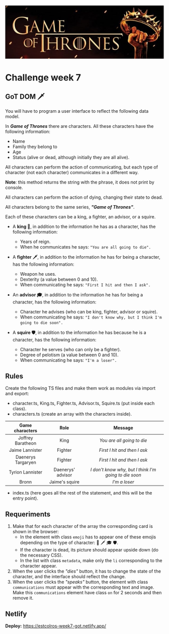 ![banner-week5](dist/assets/bannerGoT/banner.jpg)

# Challenge week 7

## GoT DOM 🗡️

You will have to program a user interface to reflect the following data model.

In **_Game of Thrones_** there are characters. All these characters have the following information:

-   Name
-   Family they belong to
-   Age
-   Status (alive or dead, although initially they are all alive).

All characters can perform the action of communicating, but each type of character (not each character) communicates in a different way.

**Note**: this method returns the string with the phrase, it does not print by console.

All characters can perform the action of dying, changing their state to dead.

All characters belong to the same series, **_"Game of Thrones"_**.

Each of these characters can be a king, a fighter, an advisor, or a squire.

-   A **king 👑**, in addition to the information he has as a character, has the following information:

    -   Years of reign.
    -   When he communicates he says: `"You are all going to die".`

-   A **fighter 🗡**, in addition to the information he has for being a character, has the following information:

    -   Weapon he uses.
    -   Dexterity (a value between 0 and 10).
    -   When communicating he says: `"First I hit and then I ask".`

-   An **advisor 🎓**, in addition to the information he has for being a character, has the following information:

    -   Character he advises (who can be king, fighter, advisor or squire).
    -   When communicating he says: `"I don't know why, but I think I'm going to die soon".`

-   A **squire 🛡**, in addition to the information he has because he is a character, has the following information:
    -   Character he serves (who can only be a fighter).
    -   Degree of pelotism (a value between 0 and 10).
    -   When communicating he says: `"I'm a loser".`

## Rules

Create the following TS files and make them work as modules via import and export:

-   character.ts, King.ts, Fighter.ts, Advisor.ts, Squire.ts (put inside each class).
-   characters.ts (create an array with the characters inside).

| **Game characters** |     **Role**      |                      **Message**                      |
| :-----------------: | :---------------: | :---------------------------------------------------: |
|  Joffrey Baratheon  |       King        |              _You are all going to die_               |
|   Jaime Lannister   |      Fighter      |             _First I hit and then I ask_              |
| Daenerys Targaryen  |      Fighter      |             _First I hit and then I ask_              |
|  Tyrion Lannister   | Daenerys' advisor | _I don't know why, but I think I'm going to die soon_ |
|        Bronn        |  Jaime's squire   |                     _I'm a loser_                     |

-   index.ts (here goes all the rest of the statement, and this will be the entry point).

## Requeriments

1. Make that for each character of the array the corresponding card is shown in the browser:
    - In the element with class `emoji` has to appear one of these emojis depending on the type of character: 👑 🗡 🎓 🛡.
    - If the character is dead, its picture should appear upside down (do the necessary CSS).
    - In the list with class `metadata`, make only the `li` corresponding to the character appear.
2. When the user clicks the _"dies"_ button, it has to change the state of the character, and the interface should reflect the change.
3. When the user clicks the _"speaks"_ button, the element with class `communications` must appear with the corresponding text and image. Make this `communications` element have class `on` for 2 seconds and then remove it.

## Netlify

**Deploy:** https://estcolros-week7-got.netlify.app/
